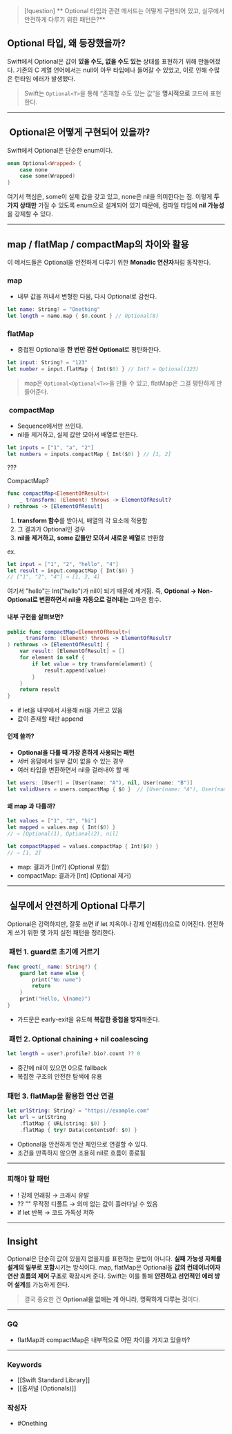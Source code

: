 >[!question]
** Optional 타입과 관련 메서드는 어떻게 구현되어 있고, 실무에서 안전하게 다루기 위한 패턴은?**
 
## Optional 타입, 왜 등장했을까?
Swift에서 Optional은 값이 **있을 수도, 없을 수도 있는** 상태를 표현하기 위해 만들어졌다.
기존의 C 계열 언어에서는 null이 아무 타입에나 들어갈 수 있었고, 이로 인해 수많은 런타임 에러가 발생했다.

> Swift는 `Optional<T>`을 통해 “존재할 수도 있는 값”을 **명시적으로** 코드에 표현한다.

---

##  **Optional은 어떻게 구현되어 있을까?**

  Swift에서 Optional은 단순한 enum이다.
```swift
enum Optional<Wrapped> {
    case none
    case some(Wrapped)
}
```
여기서 핵심은, some이 실제 값을 갖고 있고, none은 nil을 의미한다는 점.
이렇게 **두 가지 상태만** 가질 수 있도록 enum으로 설계되어 있기 때문에,
컴파일 타임에 **nil 가능성**을 강제할 수 있다.

---

## **map / flatMap / compactMap의 차이와 활용**

이 메서드들은 Optional을 안전하게 다루기 위한 **Monadic 연산자**처럼 동작한다.
### **map**
- 내부 값을 꺼내서 변형한 다음, 다시 Optional로 감싼다.
```swift
let name: String? = "Onething"
let length = name.map { $0.count } // Optional(8)
```
### **flatMap**
- 중첩된 Optional을 **한 번만 감싼 Optional**로 평탄화한다.
```swift
let input: String? = "123"
let number = input.flatMap { Int($0) } // Int? = Optional(123)
```
> map은 `Optional<Optional<T>>`을 만들 수 있고, flatMap은 그걸 평탄하게 만들어준다.

###  **compactMap**
- Sequence에서만 쓰인다.
- nil을 제거하고, 실제 값만 모아서 배열로 만든다.
```swift
let inputs = ["1", "a", "2"]
let numbers = inputs.compactMap { Int($0) } // [1, 2]
```
???

CompactMap?
```swift
func compactMap<ElementOfResult>(
    _ transform: (Element) throws -> ElementOfResult?
) rethrows -> [ElementOfResult]
```
1. **transform 함수**를 받아서, 배열의 각 요소에 적용함
2. 그 결과가 Optional인 경우
3. **nil을 제거하고, some 값들만 모아서 새로운 배열**로 반환함

ex.
```swift
let input = ["1", "2", "hello", "4"]
let result = input.compactMap { Int($0) }
// ["1", "2", "4"] → [1, 2, 4]
```
여기서 "hello"는 Int("hello")가 nil이 되기 때문에 제거됨.
즉, **Optional → Non-Optional로 변환하면서 nil을 자동으로 걸러내는** 고마운 함수.

#### **내부 구현을 살펴보면?**
```swift
public func compactMap<ElementOfResult>(
    _ transform: (Element) throws -> ElementOfResult?
) rethrows -> [ElementOfResult] {
    var result: [ElementOfResult] = []
    for element in self {
        if let value = try transform(element) {
            result.append(value)
        }
    }
    return result
}
```
- if let을 내부에서 사용해 nil을 거르고 있음
- 값이 존재할 때만 append

####  **언제 쓸까?**
- **Optional을 다룰 때 가장 흔하게 사용되는 패턴**
- 서버 응답에서 일부 값이 없을 수 있는 경우
- 여러 타입을 변환하면서 nil을 걸러내야 할 때

```swift
let users: [User?] = [User(name: "A"), nil, User(name: "B")]
let validUsers = users.compactMap { $0 }  // [User(name: "A"), User(name: "B")]
```

#### **왜** **map** **과 다를까?**
```swift
let values = ["1", "2", "hi"]
let mapped = values.map { Int($0) } 
// → [Optional(1), Optional(2), nil]

let compactMapped = values.compactMap { Int($0) }
// → [1, 2]
```
- map: 결과가 [Int?] (Optional 포함)
- compactMap: 결과가 [Int] (Optional 제거)


---

##  **실무에서 안전하게 Optional 다루기**

Optional은 강력하지만, 잘못 쓰면 if let 지옥이나 강제 언래핑(!)으로 이어진다.
안전하게 쓰기 위한 몇 가지 실전 패턴을 정리한다.

###  **패턴 1. guard로 초기에 거르기**
```swift
func greet(_ name: String?) {
    guard let name else {
        print("No name")
        return
    }
    print("Hello, \(name)")
}
```
- 가드문은 early-exit을 유도해 **복잡한 중첩을 방지**해준다.

###  **패턴 2. Optional chaining + nil coalescing**
```swift
let length = user?.profile?.bio?.count ?? 0
```
- 중간에 nil이 있으면 0으로 fallback
- 복잡한 구조의 안전한 탐색에 유용

### **패턴 3. flatMap을 활용한 연산 연결**
```swift
let urlString: String? = "https://example.com"
let url = urlString
    .flatMap { URL(string: $0) }
    .flatMap { try? Data(contentsOf: $0) }
```
- Optional을 안전하게 연산 체인으로 연결할 수 있다.
- 조건을 만족하지 않으면 조용히 nil로 흐름이 종료됨

---

### **피해야 할 패턴**
- ! 강제 언래핑 → 크래시 유발
- ?? "" 무작정 디폴트 → 의미 없는 값이 흘러다닐 수 있음
- if let 반복 → 코드 가독성 저하

---

## **Insight**

Optional은 단순히 값이 있을지 없을지를 표현하는 문법이 아니다.
**실패 가능성 자체를 설계의 일부로 포함**시키는 방식이다.
map, flatMap은 Optional을 **값의 컨테이너이자 연산 흐름의 제어 구조**로 확장시켜 준다.
Swift는 이를 통해 **안전하고 선언적인 에러 방어 설계**를 가능하게 한다.

> 결국 중요한 건 **Optional을 없애는 게 아니라**,
> **명확하게 다루는 것**이다.

---

### GQ
- flatMap과 compactMap은 내부적으로 어떤 차이를 가지고 있을까?

---
### Keywords
- [[Swift Standard Library]]
- [[옵셔널 (Optionals)]]

### 작성자
- #Onething 